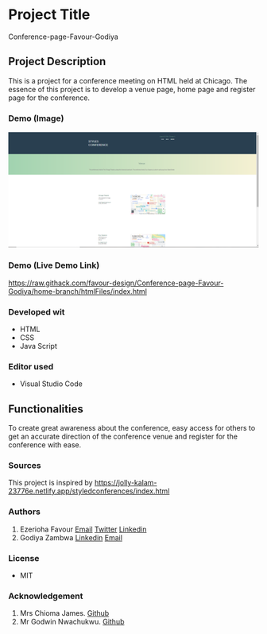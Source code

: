 # Project Title
Conference-page-Favour-Godiya

## Project Description
This is a project for a conference meeting on HTML held at Chicago. The essence of this project is to develop a venue page, home page and register page for the conference.

### Demo (Image)
![A_Screenshot_of_this_project](/images/venuePageImage.PNG "venue page image.")

### Demo (Live Demo Link)
https://raw.githack.com/favour-design/Conference-page-Favour-Godiya/home-branch/htmlFiles/index.html

### Developed wit
* HTML
* CSS
* Java Script

### Editor used
* Visual Studio Code

## Functionalities
To create great awareness about the conference, easy access for others to get an accurate direction of the conference venue and register for the conference with ease.

### Sources
This project is inspired by https://jolly-kalam-23776e.netlify.app/styledconferences/index.html

### Authors
1.  Ezerioha Favour
  [Email](favourmje@gmail.com)
  [Twitter](@FavourMaryjane)
  [Linkedin](www.likedin.com/in/favour-maryjane-1633b919a)
2. Godiya Zambwa 
  [Linkedin](https://www.linkedin.com/in/godiya-zambwa-9343ab1a4) 
  [Email](godiyazambwa@gmail.com)

### License
* MIT 

### Acknowledgement
1. Mrs Chioma James. [Github](https://github.com/Chiomy)
2. Mr Godwin Nwachukwu. [Github](https://github.com/Gnwin)

